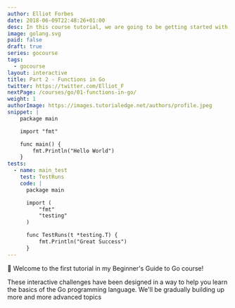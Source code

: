 ```yaml
---
author: Elliot Forbes
date: 2018-06-09T22:48:26+01:00
desc: In this course tutorial, we are going to be getting started with the Go programming language!
image: golang.svg
paid: false
draft: true
series: gocourse
tags:
  - gocourse
layout: interactive
title: Part 2 - Functions in Go
twitter: https://twitter.com/Elliot_F
nextPage: /courses/go/01-functions-in-go/
weight: 1
authorImage: https://images.tutorialedge.net/authors/profile.jpeg
snippet: |
    package main

    import "fmt"

    func main() {
        fmt.Println("Hello World")
    }
tests:
  - name: main_test
    test: TestRuns
    code: |
      package main

      import (
          "fmt"
          "testing"
      )

      func TestRuns(t *testing.T) {
          fmt.Println("Great Success") 
      }
---
```


👋 Welcome to the first tutorial in my Beginner's Guide to Go course!

These interactive challenges have been designed in a way to help you learn the basics of the Go programming language. We'll be gradually building up more and more advanced topics  

